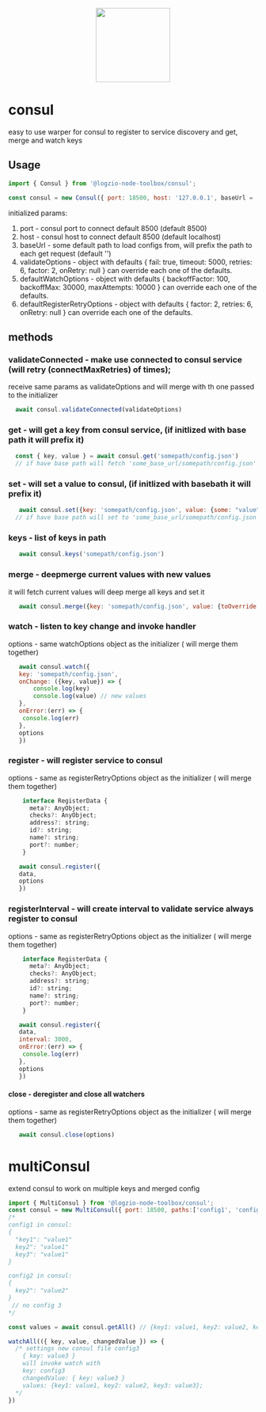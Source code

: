 <p align="center">
  <a href="http://logz.io">
    <img height="150px" src="https://logz.io/wp-content/uploads/2017/06/new-logzio-logo.png">
  </a>
</p>

# consul
easy to use warper for consul to register to service discovery and get, merge and watch keys

## Usage
```javascript
import { Consul } from '@logzio-node-toolbox/consul';

const consul = new Consul({ port: 18500, host: '127.0.0.1', baseUrl = 'some_base_url' });
```
initialized params:
1. port - consul port to connect default 8500 (default 8500)
2. host - consul host to connect default 8500 (default localhost)
3. baseUrl - some default path to load configs from, will prefix the path to each get request (default '')
4. validateOptions - object with defaults { fail: true, timeout: 5000, retries: 6, factor: 2, onRetry: null }
    can override each one of the defaults.
5. defaultWatchOptions - object with defaults { backoffFactor: 100, backoffMax: 30000, maxAttempts: 10000 }
    can override each one of the defaults.
6. defaultRegisterRetryOptions - object with defaults { factor: 2, retries: 6, onRetry: null }
    can override each one of the defaults.

## methods
### validateConnected - make use connected to consul service (will retry (connectMaxRetries) of times);
receive same params as validateOptions and will merge with th one passed to the initializer
```javascript
  await consul.validateConnected(validateOptions)
```

### get - will get a key from consul service, (if initlized with base path it will prefix it)
```javascript
  const { key, value } = await consul.get('somepath/config.json')
  // if have base path will fetch 'some_base_url/somepath/config.json'
```

### set - will set a value to consul, (if initlized with basebath it will prefix it)
```javascript
   await consul.set({key: 'somepath/config.json', value: {some: "value"}})
  // if have base path will set to 'some_base_url/somepath/config.json'
```

### keys - list of keys in path
```javascript
   await consul.keys('somepath/config.json')
```

### merge - deepmerge current values with new values
it will fetch current values will deep merge all keys and set it
```javascript
   await consul.merge({key: 'somepath/config.json', value: {toOverride: "newValue" }})
```

### watch - listen to key change and invoke handler
options - same watchOptions object as the initializer ( will merge them together)
```javascript
   await consul.watch({
   key: 'somepath/config.json',
   onChange: ({key, value}) => {
       console.log(key)
       console.log(value) // new values
   },
   onError:(err) => {
    console.log(err)
   },
   options
   })
```

### register - will register service to consul
options - same as registerRetryOptions object as the initializer ( will merge them together)
```javascript
    interface RegisterData {
      meta?: AnyObject;
      checks?: AnyObject;
      address?: string;
      id?: string;
      name?: string;
      port?: number;
    }

   await consul.register({
   data,
   options
   })
```

### registerInterval - will create interval to validate service always register to consul
options - same as registerRetryOptions object as the initializer ( will merge them together)
```javascript
    interface RegisterData {
      meta?: AnyObject;
      checks?: AnyObject;
      address?: string;
      id?: string;
      name?: string;
      port?: number;
    }

   await consul.register({
   data,
   interval: 3000,
   onError:(err) => {
    console.log(err)
   },
   options
   })
```


#### close - deregister and close all watchers
options - same as registerRetryOptions object as the initializer ( will merge them together)
```javascript
   await consul.close(options)
```


# multiConsul
extend  consul to work on multiple keys and merged config
```javascript
import { MultiConsul } from '@logzio-node-toolbox/consul';
const consul = new MultiConsul({ port: 18500, paths:['config1', 'config2', 'config3'] });
/*
config1 in consul:
{
  "key1": "value1"
  key2": "value1"
  key3": "value1"
}

config2 in consul:
{
  key2": "value2"
}
 // no config 3
*/

const values = await consul.getAll() // {key1: value1, key2: value2, key3: value1};

watchAll(({ key, value, changedValue }) => {
  /* settings new consul file config3
    { key: value3 }
    will invoke watch with
    key: config3
    changedValue: { key: value3 }
    values: {key1: value1, key2: value2, key3: value3};
  */
})

```

